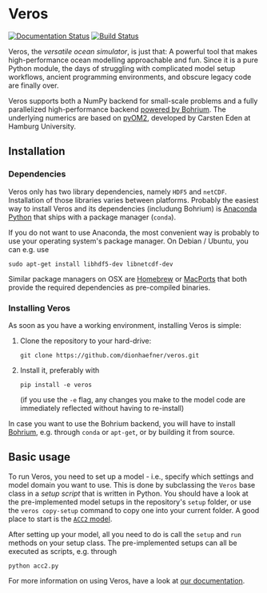 # Veros
[![Documentation Status](https://readthedocs.org/projects/veros/badge/?version=latest)](http://veros.readthedocs.io/en/latest/?badge=latest) [![Build Status](https://travis-ci.org/dionhaefner/veros.svg?branch=master)](https://travis-ci.org/dionhaefner/veros)

Veros, the *versatile ocean simulator*, is just that: A powerful tool that makes high-performance ocean modelling approachable and fun. Since it is a pure Python module, the days of struggling with complicated model setup workflows, ancient programming environments, and obscure legacy code are finally over.

Veros supports both a NumPy backend for small-scale problems and a fully parallelized high-performance backend [powered by Bohrium](https://github.com/bh107/bohrium). The underlying numerics are based on [pyOM2](https://wiki.cen.uni-hamburg.de/ifm/TO/pyOM2), developed by Carsten Eden at Hamburg University.

## Installation

### Dependencies
Veros only has two library dependencies, namely `HDF5` and `netCDF`. Installation of those libraries varies between platforms. Probably the easiest way to install Veros and its dependencies (includung Bohrium) is [Anaconda Python](https://www.continuum.io/downloads) that ships with a package manager (``conda``).

If you do not want to use Anaconda, the most convenient way is probably to use your operating system's package manager. On Debian / Ubuntu, you can e.g. use

    sudo apt-get install libhdf5-dev libnetcdf-dev
    
Similar package managers on OSX are [Homebrew](https://brew.sh/) or [MacPorts](https://www.macports.org/) that both provide the required dependencies as pre-compiled binaries.

### Installing Veros

As soon as you have a working environment, installing Veros is simple:

1. Clone the repository to your hard-drive:

       git clone https://github.com/dionhaefner/veros.git

2. Install it, preferably with

       pip install -e veros

   (if you use the `-e` flag, any changes you make to the model code are immediately reflected without having to re-install)

In case you want to use the Bohrium backend, you will have to install [Bohrium](https://github.com/bh107/bohrium), e.g. through `conda` or `apt-get`, or by building it from source.

## Basic usage

To run Veros, you need to set up a model - i.e., specify which settings and model domain you want to use. This is done by subclassing the ``Veros`` base class in a *setup script* that is written in Python. You should have a look at the pre-implemented model setups in the repository's ``setup`` folder, or use the ``veros copy-setup`` command to copy one into your current folder. A good place to start is the [``ACC2`` model](https://github.com/dionhaefner/veros/blob/master/setup/acc2/acc2.py).

After setting up your model, all you need to do is call the ``setup`` and ``run`` methods on your setup class. The pre-implemented setups can all be executed as scripts, e.g. through

    python acc2.py

For more information on using Veros, have a look at [our documentation](http://veros.readthedocs.io/en/latest/).
